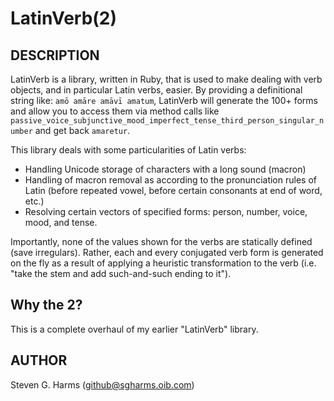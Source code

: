 # LatinVerb(2)

## DESCRIPTION

LatinVerb is a library, written in Ruby, that is used to make dealing with verb
objects, and in particular Latin verbs, easier.  By providing a definitional
string like: `amō amāre amāvī amatum`, LatinVerb will generate the 100+ forms
and allow you to access them via method calls like
`passive_voice_subjunctive_mood_imperfect_tense_third_person_singular_number`
and get back `amaretur`.

This library deals with some particularities of Latin verbs:

* Handling Unicode storage of characters with a long sound (macron)
* Handling of macron removal as according to the pronunciation rules of Latin
  (before repeated vowel, before certain consonants at end of word, etc.) 
* Resolving certain vectors of specified forms: person, number, voice, mood, and
tense.

Importantly, none of the values shown for the verbs are statically defined
(save irregulars).  Rather, each and every conjugated verb form is generated on
the fly as a result of applying a heuristic transformation to the verb (i.e.
"take the stem and add such-and-such ending to it").

## Why the 2?

This is a complete overhaul of my earlier "LatinVerb" library.  

## AUTHOR

Steven G. Harms (github@sgharms.oib.com)

